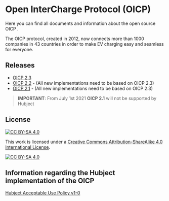 # Open InterCharge Protocol (OICP)

Here you can find all documents and information about the open source OICP .

The OICP protocol, created in 2012, now connects more than 1000 companies in 43 countries in order to make EV charging easy and seamless for everyone.

## Releases
* [OICP 2.3](https://github.com/hubject/oicp/tree/master/OICP-2.3)
* [OICP 2.2](https://github.com/hubject/oicp/releases/tag/v2.2) - (All new implementations need to be based on OICP 2.3)
* [OICP 2.1](https://github.com/hubject/oicp/releases/tag/v2.1) - (All new implementations need to be based on OICP 2.3)

> **IMPORTANT**: From July 1st 2021 **OICP 2.1** will not be supported by Hubject 

## License
[![CC BY-SA 4.0][cc-by-sa-shield]][cc-by-sa]

This work is licensed under a [Creative Commons Attribution-ShareAlike 4.0
International License][cc-by-sa].

[![CC BY-SA 4.0][cc-by-sa-image]][cc-by-sa]

[cc-by-sa]: http://creativecommons.org/licenses/by-sa/4.0/
[cc-by-sa-image]: https://licensebuttons.net/l/by-sa/4.0/88x31.png
[cc-by-sa-shield]: https://img.shields.io/badge/License-CC%20BY--SA%204.0-lightgrey.svg

## Information regarding the Hubject implementation of the OICP

[Hubject Acceptable Use Policy v1-0](https://github.com/hubject/oicp/tree/master/Hubject-Acceptable-Use-Policy-v1-0.asciidoc)
